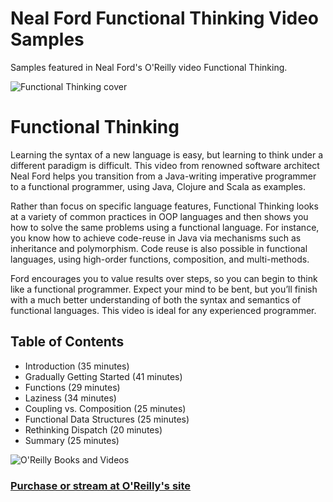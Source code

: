 Neal Ford Functional Thinking Video Samples
========================================

Samples featured in Neal Ford's O'Reilly video Functional Thinking.

![Functional Thinking cover](http://nealford.com/images/ft_video_cover.png)

# Functional Thinking
Learning the syntax of a new language is easy, but learning to think under a different paradigm is difficult. This video from renowned software architect Neal Ford helps you transition from a Java-writing imperative programmer to a functional programmer, using Java, Clojure and Scala as examples.

Rather than focus on specific language features, Functional Thinking looks at a variety of common practices in OOP languages and then shows you how to solve the same problems using a functional language. For instance, you know how to achieve code-reuse in Java via mechanisms such as inheritance and polymorphism. Code reuse is also possible in functional languages, using high-order functions, composition, and multi-methods.

Ford encourages you to value results over steps, so you can begin to
think like a functional programmer. Expect your mind to be bent, but
you’ll finish with a much better understanding of both the syntax and
semantics of functional languages. This video is ideal for any
experienced programmer.

## Table of Contents
* Introduction (35 minutes)
* Gradually Getting Started (41 minutes)
* Functions (29 minutes)
* Laziness (34 minutes)
* Coupling vs. Composition (25 minutes)
* Functional Data Structures (25 minutes)
* Rethinking Dispatch (20 minutes)
* Summary (25 minutes)

![O'Reilly Books and Videos](http://nealford.com/images/oreilly_books_videos.png)
### [Purchase or stream at O'Reilly's site](http://shop.oreilly.com/product/0636920030393.do)
